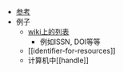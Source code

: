 - [参考](https://en.wikipedia.org/wiki/Identifier)
- 例子
  - [wiki上的列表](https://en.wikipedia.org/wiki/Identifier#Identifiers_in_various_disciplines)
    - 例如ISSN, DOI等等
  - [[identifier-for-resources]]
  - 计算机中[[handle]]